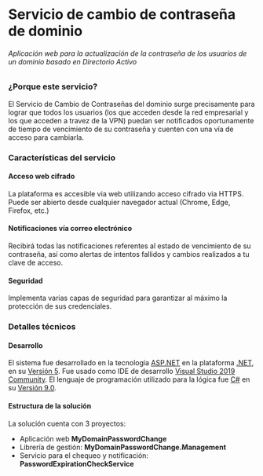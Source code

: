 <h1>Servicio de cambio de contraseña de dominio</h1>
<h6>Aplicación web para la actualización de la contraseña de los usuarios de un dominio basado en Directorio Activo</h6>

<article>
    <h3>¿Porque este servicio?</h3>
    <p>
        El Servicio de Cambio de Contraseñas del dominio surge precisamente para lograr que todos los usuarios (los que acceden desde la red empresarial y los que acceden a travez de la VPN) puedan ser notificados oportunamente de tiempo de vencimiento de su contraseña y cuenten con una vía de acceso para cambiarla.
    </p>
</article>

<div class="container">
                <h3>Características del servicio</h3>
                <div class="row">
                    <div class="col-12 col-lg-4 col-sm-4 text-center p-2">
                        <div>
                            <h4>Acceso web cifrado</h4>
                            <p>
                                La plataforma es accesible via web utilizando acceso cifrado via HTTPS. Puede ser abierto desde cualquier navegador actual (Chrome, Edge, Firefox, etc.)
                            </p>
                        </div>
                    </div>
                    <div class="col-12 col-lg-4 col-sm-4 text-center p-2">
                        <div>
                            <h4>Notificaciones vía correo electrónico</h4>
                            <p>
                                Recibirá todas las notificaciones referentes al estado de vencimiento de su contraseña, así como alertas de intentos fallidos y cambios realizados a tu clave de acceso.
                            </p>
                        </div>
                    </div>
                    <div class="col-12 col-lg-4 col-sm-4 text-center p-2">
                        <div>
                            <h4>Seguridad</h4>
                            <p>
                                Implementa varias capas de seguridad para garantizar al máximo la protección de sus credenciales.
                            </p>
                        </div>
                    </div>
                </div>
            </div>
            
<div>
  <h3>Detalles técnicos</h3>
  <article>
    <h4>Desarrollo</h4>
    <p>
      El sistema fue desarrollado en la tecnología <a href="https://dotnet.microsoft.com/apps/aspnet">ASP.NET</a> en la plataforma <a href="https://dotnet.microsoft.com/">.NET</a>, en su <a href="https://devblogs.microsoft.com/dotnet/announcing-net-5-0/">Versión 5</a>. Fue usado como IDE de desarrollo <a href="https://visualstudio.microsoft.com/vs/community/">Visual Studio 2019 Community</a>. El lenguaje de programación utilizado para la lógica fue <a href="https://docs.microsoft.com/en-us/dotnet/csharp/">C#</a> en su <a href="https://docs.microsoft.com/en-us/dotnet/csharp/whats-new/csharp-9">Versión 9.0</a>.
    </p>
    <h4>Estructura de la solución</h4>
    <p>
      La solución cuenta con 3 proyectos:
      <ul>
          <li>Aplicación web <span><strong>MyDomainPasswordChange</strong></span></li>
          <li>Librería de gestión: <span><strong>MyDomainPasswordChange.Management</strong></span></li>
          <li>Servicio para el chequeo y notificación: <span><strong>PasswordExpirationCheckService</strong></span></li>
      </ul>
    </p>
  </article>
</div>
